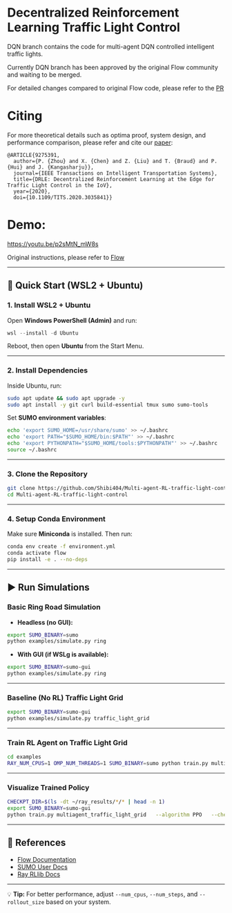 # Decentralized Reinforcement Learning Traffic Light Control

DQN branch contains the code for multi-agent DQN controlled intelligent traffic lights.

Currently DQN branch has been approved by the original Flow community and waiting to be merged.

For detailed changes compared to original Flow code, please refer to the [PR](https://github.com/flow-project/flow/pull/964)

# Citing 

For more theoretical details such as optima proof, system design, and performance comparison, please refer and cite our [paper](https://arxiv.org/pdf/2009.01502.pdf):
```
@ARTICLE{9275391,
  author={P. {Zhou} and X. {Chen} and Z. {Liu} and T. {Braud} and P. {Hui} and J. {Kangasharju}},
  journal={IEEE Transactions on Intelligent Transportation Systems}, 
  title={DRLE: Decentralized Reinforcement Learning at the Edge for Traffic Light Control in the IoV}, 
  year={2020},
  doi={10.1109/TITS.2020.3035841}}
```

# Demo:
https://youtu.be/p2sMtN_mW8s


Original instructions, please refer to [Flow](https://flow-project.github.io/) 

---

## 🚀 Quick Start (WSL2 + Ubuntu)

### 1. Install WSL2 + Ubuntu
Open **Windows PowerShell (Admin)** and run:
```powershell
wsl --install -d Ubuntu
```
Reboot, then open **Ubuntu** from the Start Menu.

---

### 2. Install Dependencies
Inside Ubuntu, run:
```bash
sudo apt update && sudo apt upgrade -y
sudo apt install -y git curl build-essential tmux sumo sumo-tools
```

Set **SUMO environment variables**:
```bash
echo 'export SUMO_HOME=/usr/share/sumo' >> ~/.bashrc
echo 'export PATH="$SUMO_HOME/bin:$PATH"' >> ~/.bashrc
echo 'export PYTHONPATH="$SUMO_HOME/tools:$PYTHONPATH"' >> ~/.bashrc
source ~/.bashrc
```

---

### 3. Clone the Repository
```bash
git clone https://github.com/Shibi404/Multi-agent-RL-traffic-light-control.git
cd Multi-agent-RL-traffic-light-control
```

---

### 4. Setup Conda Environment
Make sure **Miniconda** is installed. Then run:
```bash
conda env create -f environment.yml
conda activate flow
pip install -e . --no-deps
```

---

## ▶️ Run Simulations

### Basic Ring Road Simulation
- **Headless (no GUI):**
```bash
export SUMO_BINARY=sumo
python examples/simulate.py ring
```

- **With GUI (if WSLg is available):**
```bash
export SUMO_BINARY=sumo-gui
python examples/simulate.py ring
```

---

### Baseline (No RL) Traffic Light Grid
```bash
export SUMO_BINARY=sumo-gui
python examples/simulate.py traffic_light_grid
```

---

### Train RL Agent on Traffic Light Grid
```bash
cd examples
RAY_NUM_CPUS=1 OMP_NUM_THREADS=1 SUMO_BINARY=sumo python train.py multiagent_traffic_light_grid   --algorithm PPO   --num_cpus 1   --num_steps 3000   --rollout_size 100
```

---

### Visualize Trained Policy
```bash
CHECKPT_DIR=$(ls -dt ~/ray_results/*/* | head -n 1)
export SUMO_BINARY=sumo-gui
python train.py multiagent_traffic_light_grid   --algorithm PPO   --checkpoint_path "$CHECKPT_DIR"
```

---

## 📖 References
- [Flow Documentation](https://flow-project.github.io/)  
- [SUMO User Docs](https://sumo.dlr.de/docs/)  
- [Ray RLlib Docs](https://docs.ray.io/en/latest/rllib/)  

---

💡 **Tip:** For better performance, adjust `--num_cpus`, `--num_steps`, and `--rollout_size` based on your system.

